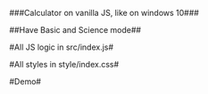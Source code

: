 ###Calculator on vanilla JS, like on windows 10###

##Have Basic and Science mode##

#All JS logic in src/index.js#

#All styles in style/index.css#

#Demo#

